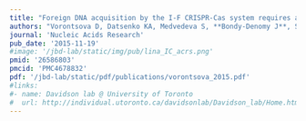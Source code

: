 ```yaml
---
title: "Foreign DNA acquisition by the I-F CRISPR-Cas system requires all components of the interference machinery"
authors: "Vorontsova D, Datsenko KA, Medvedeva S, **Bondy-Denomy J**, Savitskaya EE, Pougach K, Logacheva M, Wiedenheft B, Davidson AR, Severinov K, Semenova E."
journal: 'Nucleic Acids Research'
pub_date: '2015-11-19'
#image: '/jbd-lab/static/img/pub/lina_IC_acrs.png'
pmid: '26586803'
pmcid: 'PMC4678832'
pdf: '/jbd-lab/static/pdf/publications/vorontsova_2015.pdf'
#links:
#- name: Davidson lab @ University of Toronto
#  url: http://individual.utoronto.ca/davidsonlab/Davidson_lab/Home.html
---
```

